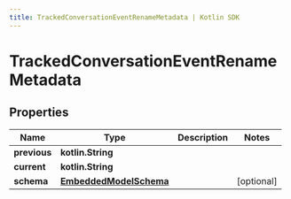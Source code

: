 ```yaml
---
title: TrackedConversationEventRenameMetadata | Kotlin SDK
---
```



# TrackedConversationEventRenameMetadata

## Properties
Name | Type | Description | Notes
------------ | ------------- | ------------- | -------------
**previous** | **kotlin.String** |  | 
**current** | **kotlin.String** |  | 
**schema** | [**EmbeddedModelSchema**](EmbeddedModelSchema) |  |  [optional]



